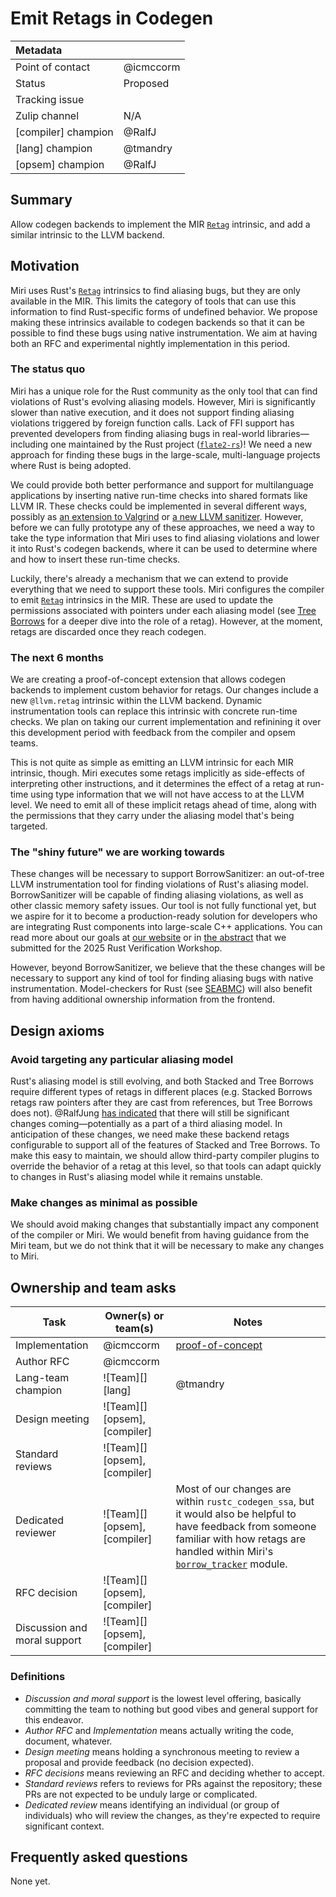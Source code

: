 # Emit Retags in Codegen

| Metadata         |                                                                                  |
|:-----------------|----------------------------------------------------------------------------------|
| Point of contact | @icmccorm                                                                        |
| Status           | Proposed                                                                         |
| Tracking issue   |                                                                                  |
| Zulip channel    | N/A                                                                              |
| [compiler] champion | @RalfJ |
| [lang] champion | @tmandry |
| [opsem] champion | @RalfJ |
## Summary
Allow codegen backends to implement the MIR [`Retag`](https://doc.rust-lang.org/std/intrinsics/mir/fn.Retag.html) intrinsic, and add a similar intrinsic to the LLVM backend. 

## Motivation

Miri uses Rust's [`Retag`](https://doc.rust-lang.org/std/intrinsics/mir/fn.Retag.html) intrinsics to find aliasing bugs, but they are only available in the MIR. This limits the category of tools that can use this information to find Rust-specific forms of undefined behavior. We propose making these intrinsics available to codegen backends so that it can be possible to find these bugs using native instrumentation. We aim at having both an RFC and experimental nightly implementation in this period.

### The status quo

Miri has a unique role for the Rust community as the only tool that can find violations of Rust's evolving aliasing models. However, Miri is significantly slower than native execution, and it does not support finding aliasing violations triggered by foreign function calls. Lack of FFI support has prevented developers from finding aliasing bugs in real-world libraries—including one maintained by the Rust project ([`flate2-rs`](https://github.com/rust-lang/flate2-rs/issues/392))! We need a new approach for finding these bugs in the large-scale, multi-language projects where Rust is being adopted. 

We could provide both better performance and support for multilanguage applications by inserting native run-time checks into shared formats like LLVM IR. These checks could be implemented in several different ways, possibly as [an extension to Valgrind](https://github.com/pnkfelix/krabcake) or [a new LLVM sanitizer](https://borrowsanitizer.com/). However, before we can fully prototype any of these approaches, we need a way to take the type information that Miri uses to find aliasing violations and lower it into Rust's codegen backends, where it can be used to determine where and how to insert these run-time checks.

Luckily, there's already a mechanism that we can extend to provide everything that we need to support these tools. Miri configures the compiler to emit [`Retag`](https://doc.rust-lang.org/std/intrinsics/mir/fn.Retag.html) intrinsics in the MIR. These are used to update the permissions associated with pointers under each aliasing model (see [Tree Borrows](https://iris-project.org/pdfs/2025-pldi-treeborrows.pdf) for a deeper dive into the role of a retag). However, at the moment, retags are discarded once they reach codegen.

### The next 6 months

We are creating a proof-of-concept extension that allows codegen backends to implement custom behavior for retags. Our changes include a new `@llvm.retag` intrinsic within the LLVM backend. Dynamic instrumentation tools can replace this intrinsic with concrete run-time checks. We plan on taking our current implementation and refinining it over this development period with feedback from the compiler and opsem teams.

This is not quite as simple as emitting an LLVM intrinsic for each MIR intrinsic, though. Miri executes some retags implicitly as side-effects of interpreting other instructions, and it determines the effect of a retag at run-time using type information that we will not have access to at the LLVM level. We need to emit all of these implicit retags ahead of time, along with the permissions that they carry under the aliasing model that's being targeted.
 
### The "shiny future" we are working towards

These changes will be necessary to support BorrowSanitizer: an out-of-tree LLVM instrumentation tool for finding violations of Rust's aliasing model. BorrowSanitizer will be capable of finding aliasing violations, as well as other classic memory safety issues. Our tool is not fully functional yet, but we aspire for it to become a production-ready solution for developers who are integrating Rust components into large-scale C++ applications. You can read more about our goals at [our website](https://borrowsanitizer.com) or in [the abstract](https://borrowsanitizer.com/pdfs/rw2025.pdf) that we submitted for the 2025 Rust Verification Workshop. 

However, beyond BorrowSanitizer, we believe that the these changes will be necessary to support any kind of tool for finding aliasing bugs with native instrumentation. Model-checkers for Rust (see [SEABMC](https://arxiv.org/abs/2408.04043v3)) will also benefit from having additional ownership information from the frontend.

## Design axioms

### Avoid targeting any particular aliasing model

Rust's aliasing model is still evolving, and both Stacked and Tree Borrows require different types of retags in different places (e.g. Stacked Borrows retags raw pointers after they are cast from references, but Tree Borrows does not). @RalfJung [has indicated](https://www.reddit.com/r/rust/comments/1lv9y96/comment/n253qdu/?utm_source=share&utm_medium=web3x&utm_name=web3xcss&utm_term=1&utm_content=share_button
) that there will still be significant changes coming—potentially as a part of a third aliasing model. In anticipation of these changes, we need make these backend retags configurable to support all of the features of Stacked and Tree Borrows. To make this easy to maintain, we should allow third-party compiler plugins to override the behavior of a retag at this level, so that tools can adapt quickly to changes in Rust's aliasing model while it remains unstable.

### Make changes as minimal as possible

We should avoid making changes that substantially impact any component of the compiler or Miri. We would benefit from having guidance from the Miri team, but we do not think that it will be necessary to make any changes to Miri.

## Ownership and team asks
| Task                           | Owner(s) or team(s) | Notes                                                                |
|--------------------------------|---------------------|-----------------------|
| Implementation                 | @icmccorm           |   [proof-of-concept](https://github.com/Borrowsanitizer/rust)        |
| Author RFC                     | @icmccorm           |      |
| Lang-team champion |	![Team][] [lang]	|   @tmandry    |
| Design meeting                 | ![Team][] [opsem], [compiler]    |  |
| Standard reviews | ![Team][] [opsem], [compiler] |     |
| Dedicated reviewer                 | ![Team][]  [opsem], [compiler] | Most of our changes are within `rustc_codegen_ssa`, but it would also be helpful to have feedback from someone familiar with how retags are handled within Miri's [`borrow_tracker`](https://doc.rust-lang.org/nightly/nightly-rustc/miri/borrow_tracker/index.html) module. |
| RFC decision                   | ![Team][] [opsem], [compiler]   |                       |
| Discussion and moral support   | ![Team][] [opsem], [compiler]    |                       |

### Definitions

* *Discussion and moral support* is the lowest level offering, basically committing the team to nothing but good vibes and general support for this endeavor.
* *Author RFC* and *Implementation* means actually writing the code, document, whatever.
* *Design meeting* means holding a synchronous meeting to review a proposal and provide feedback (no decision expected).
* *RFC decisions* means reviewing an RFC and deciding whether to accept.
* *Standard reviews* refers to reviews for PRs against the repository; these PRs are not expected to be unduly large or complicated.
* *Dedicated review* means identifying an individual (or group of individuals) who will review the changes, as they're expected to require significant context.

## Frequently asked questions

None yet.
